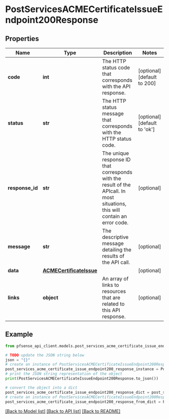 # PostServicesACMECertificateIssueEndpoint200Response


## Properties

Name | Type | Description | Notes
------------ | ------------- | ------------- | -------------
**code** | **int** | The HTTP status code that corresponds with the API response. | [optional] [default to 200]
**status** | **str** | The HTTP status message that corresponds with the HTTP status code. | [optional] [default to 'ok']
**response_id** | **str** | The unique response ID that corresponds with the result of the APIcall. In most situations, this will contain an error code. | [optional] 
**message** | **str** | The descriptive message detailing the results of the API call. | [optional] 
**data** | [**ACMECertificateIssue**](ACMECertificateIssue.md) |  | [optional] 
**links** | **object** | An array of links to resources that are related to this API response. | [optional] 

## Example

```python
from pfsense_api_client.models.post_services_acme_certificate_issue_endpoint200_response import PostServicesACMECertificateIssueEndpoint200Response

# TODO update the JSON string below
json = "{}"
# create an instance of PostServicesACMECertificateIssueEndpoint200Response from a JSON string
post_services_acme_certificate_issue_endpoint200_response_instance = PostServicesACMECertificateIssueEndpoint200Response.from_json(json)
# print the JSON string representation of the object
print(PostServicesACMECertificateIssueEndpoint200Response.to_json())

# convert the object into a dict
post_services_acme_certificate_issue_endpoint200_response_dict = post_services_acme_certificate_issue_endpoint200_response_instance.to_dict()
# create an instance of PostServicesACMECertificateIssueEndpoint200Response from a dict
post_services_acme_certificate_issue_endpoint200_response_from_dict = PostServicesACMECertificateIssueEndpoint200Response.from_dict(post_services_acme_certificate_issue_endpoint200_response_dict)
```
[[Back to Model list]](../README.md#documentation-for-models) [[Back to API list]](../README.md#documentation-for-api-endpoints) [[Back to README]](../README.md)


